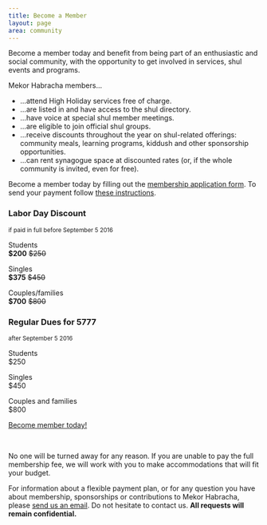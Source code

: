 ```yaml
---
title: Become a Member
layout: page
area: community
---
```


Become a member today and benefit from being part of an enthusiastic and social community, with the opportunity to get involved in services, shul events and programs.

Mekor Habracha members...

- ...attend High Holiday services free of charge.
- ...are listed in and have access to the shul directory.
- ...have voice at special shul member meetings.
- ...are eligible to join official shul groups.
- ...receive discounts throughout the year on shul-related offerings: community meals, learning programs, kiddush and other sponsorship opportunities.
- ...can rent synagogue space at discounted rates (or, if the whole community is invited, even for free).

Become a member today by filling out the [membership application form](http://mekorhabracha.org/old/www.ccshul.com/documents/Membership%20Application%202015-2016.doc). To send your payment follow [these instructions]({{site.url}}/contribute/donate.html).

<div class="container-fluid">
	<div class="row">
	 	<div class="col-lg-offset-2 col-lg-4">
      		<div class="panel panel-danger">
	      		<div class="panel-heading">
	      			<h3 class="panel-title text-center">Labor Day Discount</h3>
	      			<div class="text-center"><small>if paid in full before September 5 2016</small></div>
	      		</div>
	            <div class="panel-body">
    				<p>
	    				<div class="row">
	    					<div class="col-lg-7 text-left">Students</div>
	    					<div class="col-lg-5 text-right"><strong>$200</strong> <del>$250</del></div>
						</div>
					</p>
					<p>
	    				<div class="row">
	    					<div class="col-lg-7 text-left">Singles</div>
	    					<div class="col-lg-5 text-right"><strong>$375</strong> <del>$450</del></div>
						</div>
					</p>
					<p>
	    				<div class="row">
	    					<div class="col-lg-7 text-left">Couples/families</div>
	    					<div class="col-lg-5 text-right"><strong>$700</strong> <del>$800</del></div>
						</div>
					</p>
	            </div>
            </div>
	 	</div>
	 	<div class="col-lg-4">
      		<div class="panel panel-default">
	      		<div class="panel-heading">
	      			<h3 class="panel-title text-center">Regular Dues for 5777</h3>
	      			<div class="text-center"><small>after September 5 2016</small></div>
	      		</div>
	            <div class="panel-body">
    				<p>
	    				<div class="row">
	    					<div class="col-lg-8 text-left">Students</div>
	    					<div class="col-lg-4 text-right">$250</div>
						</div>
					</p>
					<p>
	    				<div class="row">
	    					<div class="col-lg-8 text-left">Singles</div>
	    					<div class="col-lg-4 text-right">$450</div>
						</div>
					</p>
					<p>
	    				<div class="row">
	    					<div class="col-lg-8 text-left">Couples and families</div>
	    					<div class="col-lg-4 text-right">$800</div>
						</div>
					</p>
	            </div>
            </div>
	 	</div>
	</div>
</div>

<p class="text-center">
	<a class="btn btn-warning" href="{{site.url}}/pdf/MembershipApplication5777.doc" role="button">Become member today!</a> 
</p><br/>

No one will be turned away for any reason. If you are unable to pay the full membership fee, we will work with you to make accommodations that will fit your budget. 

For information about a flexible payment plan, or for any question you have about membership, sponsorships or contributions to Mekor Habracha, please [send us an email](mailto:mekorhabracha@gmail.com). Do not hesitate to contact us. **All requests will remain confidential. **